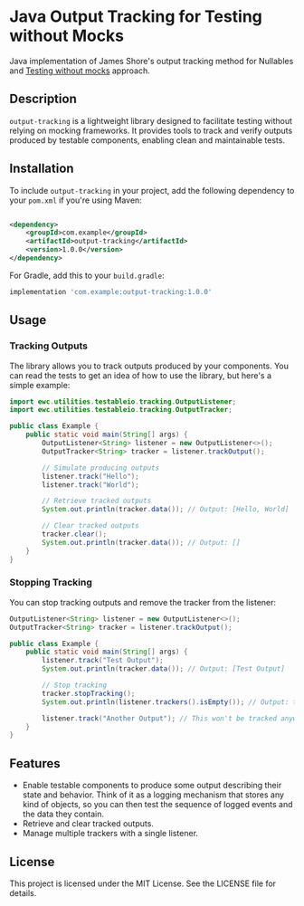 # Java Output Tracking for Testing without Mocks

Java implementation of James Shore's output tracking method for Nullables and
[Testing without mocks](https://www.jamesshore.com/v2/projects/nullables/testing-without-mocks)
approach.

## Description

`output-tracking` is a lightweight library designed to facilitate testing without relying on mocking
frameworks. It provides tools to track and verify outputs produced by testable components, enabling
clean and maintainable tests.

## Installation

To include `output-tracking` in your project, add the following dependency to your `pom.xml` if
you're using Maven:

```xml

<dependency>
    <groupId>com.example</groupId>
    <artifactId>output-tracking</artifactId>
    <version>1.0.0</version>
</dependency>
```

For Gradle, add this to your `build.gradle`:

```gradle
implementation 'com.example:output-tracking:1.0.0'
```

## Usage

### Tracking Outputs

The library allows you to track outputs produced by your components. You can read the tests to get
an idea of how to use the library, but here's a simple example:

```java
import ewc.utilities.testableio.tracking.OutputListener;
import ewc.utilities.testableio.tracking.OutputTracker;

public class Example {
    public static void main(String[] args) {
        OutputListener<String> listener = new OutputListener<>();
        OutputTracker<String> tracker = listener.trackOutput();

        // Simulate producing outputs
        listener.track("Hello");
        listener.track("World");

        // Retrieve tracked outputs
        System.out.println(tracker.data()); // Output: [Hello, World]

        // Clear tracked outputs
        tracker.clear();
        System.out.println(tracker.data()); // Output: []
    }
}
```

### Stopping Tracking

You can stop tracking outputs and remove the tracker from the listener:

```java
OutputListener<String> listener = new OutputListener<>();
OutputTracker<String> tracker = listener.trackOutput();

public class Example {
    public static void main(String[] args) {
        listener.track("Test Output");
        System.out.println(tracker.data()); // Output: [Test Output]

        // Stop tracking
        tracker.stopTracking();
        System.out.println(listener.trackers().isEmpty()); // Output: true

        listener.track("Another Output"); // This won't be tracked anywhere
    }
}
```

## Features

- Enable testable components to produce some output describing their state and behavior. Think
  of it as a logging mechanism that stores any kind of objects, so you can then test the sequence of
  logged events and the data they contain.
- Retrieve and clear tracked outputs.
- Manage multiple trackers with a single listener.

## License

This project is licensed under the MIT License. See the LICENSE file for details.
